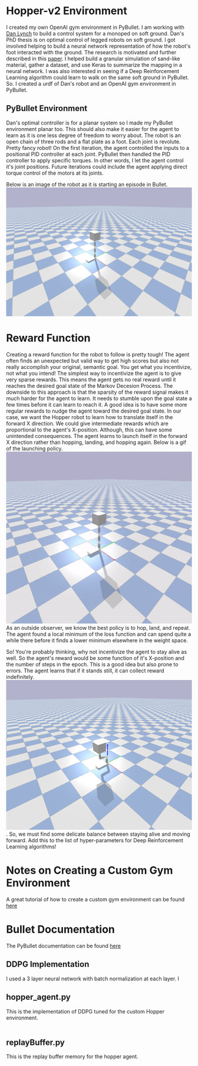 # Hopper-v2 Environment
I created my own OpenAI gym environment in PyBullet. I am working with [Dan Lynch](https://robotics.northwestern.edu/people/profiles/students/lynch-dan.html) to build a control system for a monoped on soft ground. Dan's PhD thesis is on optimal control of legged robots on soft ground. I got involved helping to build a neural network representation of how the robot's foot interacted with the ground. The research is motivated and further described in this [paper](https://ieeexplore.ieee.org/document/9018262). I helped build a granular simulation of sand-like material, gather a dataset, and use Keras to summarize the mapping in a neural network. I was also interested in seeing if a Deep Reinforcement Learning algorithm could learn to walk on the same soft ground in PyBullet. So. I created a urdf of Dan's robot and an OpenAI gym environment in PyBullet. 

## PyBullet Environment 
Dan's optimal controller is for a planar system so I made my PyBullet environment planar too. This should also make it easier for the agent to learn as it is one less degree of freedom to worry about. The robot is an open chain of three rods and a flat plate as a foot. Each joint is revolute. Pretty fancy robot! On the first iteration, the agent controlled the inputs to a positional PID controller at each joint. PyBullet then handled the PID controller to apply specific torques. In other words, I let the agent control it's joint positions. Future iterations could include the agent applying direct torque control of the motors at its joints. 

Below is an image of the robot as it is starting an episode in Bullet. <br />
![Hopper Robot Starting an Episode](gym-hopping_robot/images/start_position.png)

# Reward Function
Creating a reward function for the robot to follow is pretty tough! The agent often finds an unexpected but valid way to get high scores but also not really accomplish your original, semantic goal. You get what you incentivize, not what you intend! The simplest way to incentivize the agent is to give very sparse rewards. This means the agent gets no real reward until it reaches the desired goal state of the Markov Decesion Process. The downside to this approach is that the sparsity of the reward signal makes it much harder for the agent to learn. It needs to stumble upon the goal state a few times before it can learn to reach it. A good idea is to have some more regular rewards to nudge the agent toward the desired goal state. In our case, we want the Hopper robot to learn how to translate itself in the forward X direction. We could give intermediate rewards which are proportional to the agent's X-position. Although, this can have some unintended consequences. The agent learns to launch itself in the forward X direction rather than hopping, landing, and hopping again. Below is a gif of the launching policy. <br /> ![Hopper's Launching Policy](gym-hopping_robot/images/hopper_launch.gif) <br />
As an outside observer, we know the best policy is to hop, land, and repeat. The agent found a local minimum of the loss function and can spend quite a while there before it finds a lower minimum elsewhere in the weight space. <br />

So! You're probably thinking, why not incentivize the agent to stay alive as well. So the agent's reward would be some function of it's X-position and the number of steps in the epoch. This is a good idea but also prone to errors. The agent learns that if it stands still, it can collect reward indefinitely. ![Hopper Robot Starting an Episode](gym-hopping_robot/images/standing_still.png). So, we must find some delicate balance between staying alive and moving forward. Add this to the list of hyper-parameters for Deep Reinforcement Learning algorithms!   

# Notes on Creating a Custom Gym Environment 
A great tutorial of how to create a custom gym environment can be found [here](https://medium.com/@apoddar573/making-your-own-custom-environment-in-gym-c3b65ff8cdaa)

# Bullet Documentation
The PyBullet documentation can be found [here](https://docs.google.com/document/d/10sXEhzFRSnvFcl3XxNGhnD4N2SedqwdAvK3dsihxVUA/edit#)

## DDPG Implementation
I used a 3 layer neural network with batch normalization at each layer. I 

## hopper_agent.py
This is the implementation of DDPG tuned for the custom Hopper environment.  
<br />

## replayBuffer.py
This is the replay buffer memory for the hopper agent. 